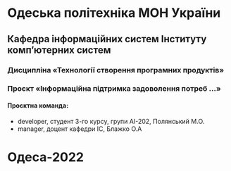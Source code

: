# Одеська політехніка МОН України
## Кафедра інформаційних систем Інституту комп’ютерних систем 
### Дисципліна «Технології створення програмних продуктів»
### Проєкт «Інформаційна підтримка задоволення потреб ...»
#### Проєктна команда:
- developer, студент 3-го курсу, групи АІ-202, Полянський М.О.
- manager, доцент кафедри ІС, Блажко О.А
# Одеса-2022 
